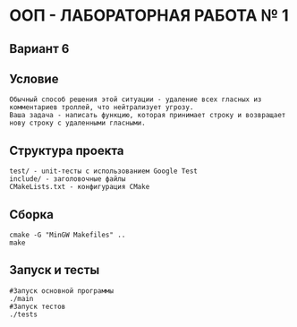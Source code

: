 # ООП - ЛАБОРАТОРНАЯ РАБОТА № 1

## Вариант 6

## Условие
```Тролли атакуют ваш раздел комментариев!
Обычный способ решения этой ситуации - удаление всех гласных из комментариев троллей, что нейтрализует угрозу.
Ваша задача - написать функцию, которая принимает строку и возвращает нову строку с удаленными гласными.
```
## Структура проекта
```src/ - исходный код основной программы
test/ - unit-тесты с использованием Google Test
include/ - заголовочные файлы
CMakeLists.txt - конфигурация CMake
```
## Сборка
```mkdir build && cd build
cmake -G "MinGW Makefiles" ..
make
```
## Запуск и тесты
```
#Запуск основной программы
./main
#Запуск тестов
./tests
```
